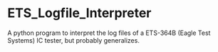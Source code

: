 # ETS_Logfile_Interpreter
A python program to interpret the log files of a ETS-364B (Eagle Test Systems) IC tester, but probably generalizes.

